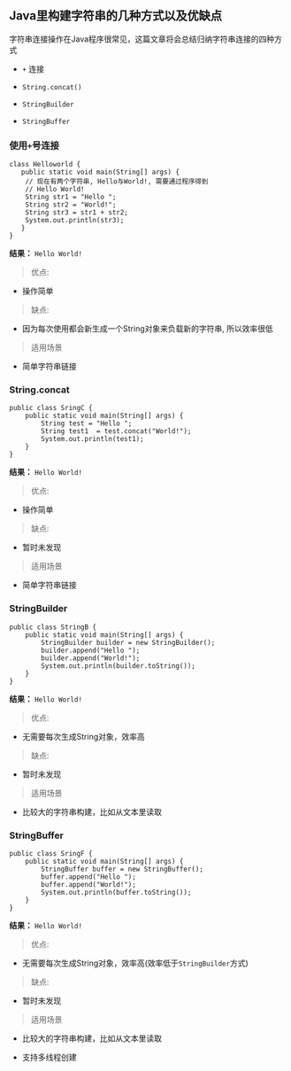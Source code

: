 ## Java里构建字符串的几种方式以及优缺点

字符串连接操作在Java程序很常见，这篇文章将会总结归纳字符串连接的四种方式

+ `+` 连接

+ `String.concat()`

+ `StringBuilder`

+ `StringBuffer`

### 使用`+`号连接

```
class Helloworld {
   public static void main(String[] args) {
    // 现在有两个字符串, Hello与World!, 需要通过程序得到
    // Hello World!
    String str1 = "Hello ";
    String str2 = "World!";
    String str3 = str1 + str2;
    System.out.println(str3);
   }
}
```
**结果：** `Hello World!`

> 优点:

+ 操作简单

> 缺点:

+ 因为每次使用都会新生成一个String对象来负载新的字符串, 所以效率很低

> 适用场景

+ 简单字符串链接


### String.concat

```
public class SringC {
    public static void main(String[] args) {
        String test = "Hello ";
        String test1  = test.concat("World!");
        System.out.println(test1);
    }
}

```
**结果：** `Hello World!`


> 优点:

+ 操作简单

> 缺点:

+ 暂时未发现

> 适用场景

+ 简单字符串链接


### StringBuilder
```
public class StringB {
    public static void main(String[] args) {
        StringBuilder builder = new StringBuilder();
        builder.append("Hello ");
        builder.append("World!");
        System.out.println(builder.toString());
    }
}

```

**结果：** `Hello World!`

> 优点:

+ 无需要每次生成String对象，效率高

> 缺点:

+ 暂时未发现

> 适用场景

+ 比较大的字符串构建，比如从文本里读取



### StringBuffer
```
public class SringF {
    public static void main(String[] args) {
        StringBuffer buffer = new StringBuffer();
        buffer.append("Hello ");
        buffer.append("World!");
        System.out.println(buffer.toString());
    }
}

```
**结果：** `Hello World!`

> 优点:

+ 无需要每次生成String对象，效率高(效率低于`StringBuilder`方式)

> 缺点:

+ 暂时未发现

> 适用场景

+ 比较大的字符串构建，比如从文本里读取

+ 支持多线程创建